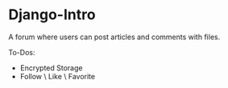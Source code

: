 # Django-Intro

A forum where users can post articles and comments with files.

To-Dos:

- Encrypted Storage
- Follow \ Like \ Favorite
